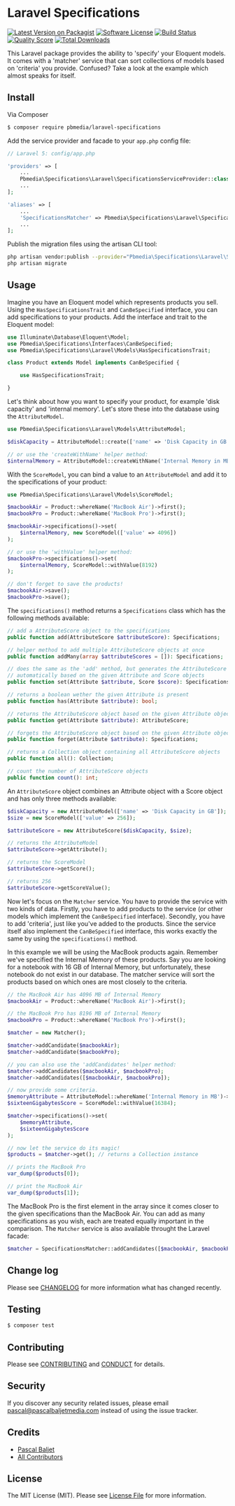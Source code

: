 # Laravel Specifications

[![Latest Version on Packagist](https://img.shields.io/packagist/v/pbmedia/laravel-specifications.svg?style=flat-square)](https://packagist.org/packages/pbmedia/laravel-specifications)
[![Software License](https://img.shields.io/badge/license-MIT-brightgreen.svg?style=flat-square)](LICENSE.md)
[![Build Status](https://img.shields.io/travis/pascalbaljetmedia/laravel-specifications/master.svg?style=flat-square)](https://travis-ci.org/pascalbaljetmedia/laravel-specifications)
[![Quality Score](https://img.shields.io/scrutinizer/g/pascalbaljetmedia/laravel-specifications.svg?style=flat-square)](https://scrutinizer-ci.com/g/pascalbaljetmedia/laravel-specifications)
[![Total Downloads](https://img.shields.io/packagist/dt/pbmedia/laravel-specifications.svg?style=flat-square)](https://packagist.org/packages/pbmedia/laravel-specifications)

This Laravel package provides the ability to 'specify' your Eloquent models. It comes with a 'matcher' service that can sort collections of models based on 'criteria' you provide. Confused? Take a look at the example which almost speaks for itself.

## Install

Via Composer

``` bash
$ composer require pbmedia/laravel-specifications
```

Add the service provider and facade to your ```app.php``` config file:

``` php
// Laravel 5: config/app.php

'providers' => [
    ...
    Pbmedia\Specifications\Laravel\SpecificationsServiceProvider::class,
    ...
];

'aliases' => [
    ...
    'SpecificationsMatcher' => Pbmedia\Specifications\Laravel\SpecificationsFacade::class
    ...
];
```

Publish the migration files using the artisan CLI tool:

``` bash
php artisan vendor:publish --provider="Pbmedia\Specifications\Laravel\SpecificationsServiceProvider"
php artisan migrate
```

## Usage

Imagine you have an Eloquent model which represents products you sell. Using the ```HasSpecificationsTrait``` and ```CanBeSpecified``` interface, you can add specifications to your products. Add the interface and trait to the Eloquent model:

``` php
use Illuminate\Database\Eloquent\Model;
use Pbmedia\Specifications\Interfaces\CanBeSpecified;
use Pbmedia\Specifications\Laravel\Models\HasSpecificationsTrait;

class Product extends Model implements CanBeSpecified {

    use HasSpecificationsTrait;

}
```

Let's think about how you want to specify your product, for example 'disk capacity' and 'internal memory'. Let's store these into the database using the ```AttributeModel```.

``` php
use Pbmedia\Specifications\Laravel\Models\AttributeModel;

$diskCapacity = AttributeModel::create(['name' => 'Disk Capacity in GB']);

// or use the 'createWithName' helper method:
$internalMemory = AttributeModel::createWithName('Internal Memory in MB');
```

With the ```ScoreModel```, you can bind a value to an ```AttributeModel``` and add it to the specifications of your product:

``` php
use Pbmedia\Specifications\Laravel\Models\ScoreModel;

$macbookAir = Product::whereName('MacBook Air')->first();
$macbookPro = Product::whereName('MacBook Pro')->first();

$macbookAir->specifications()->set(
    $internalMemory, new ScoreModel(['value' => 4096])
);

// or use the 'withValue' helper method:
$macbookPro->specifications()->set(
    $internalMemory, ScoreModel::withValue(8192)
);

// don't forget to save the products!
$macbookAir->save();
$macbookPro->save();
```

The ```specifications()``` method returns a ```Specifications``` class which has the following methods available:

```php
// add a AttributeScore object to the specifications
public function add(AttributeScore $attributeScore): Specifications;

// helper method to add multiple AttributeScore objects at once
public function addMany(array $attributeScores = []): Specifications;

// does the same as the 'add' method, but generates the AttributeScore object
// automatically based on the given Attribute and Score objects
public function set(Attribute $attribute, Score $score): Specifications;

// returns a boolean wether the given Attribute is present
public function has(Attribute $attribute): bool;

// returns the AttributeScore object based on the given Attribute object
public function get(Attribute $attribute): AttributeScore;

// forgets the AttributeScore object based on the given Attribute object
public function forget(Attribute $attribute): Specifications;

// returns a Collection object containing all AttributeScore objects
public function all(): Collection;

// count the number of AttributeScore objects
public function count(): int;
```

An ```AttributeScore``` object combines an Attribute object with a Score object and has only three methods available:

```php
$diskCapacity = new AttributeModel(['name' => 'Disk Capacity in GB']);
$size = new ScoreModel(['value' => 256]);

$attributeScore = new AttributeScore($diskCapacity, $size);

// returns the AttributeModel
$attributeScore->getAttribute();

// returns the ScoreModel
$attributeScore->getScore();

// returns 256
$attributeScore->getScoreValue();
```

Now let's focus on the ```Matcher``` service. You have to provide the service with two kinds of data. Firstly, you have to add products to the service (or other models which implement the ```CanBeSpecified``` interface). Secondly, you have to add 'criteria', just like you've added to the products. Since the service itself also implement the ```CanBeSpecified``` interface, this works exactly the same by using the ```specifications()``` method.

In this example we will be using the MacBook products again. Remember we've specified the Internal Memory of these products. Say you are looking for a notebook with 16 GB of Internal Memory, but unfortunately, these notebook do not exist in our database. The matcher service will sort the products based on which ones are most closely to the criteria.

```php
// the MacBook Air has 4096 MB of Internal Memory
$macbookAir = Product::whereName('MacBook Air')->first();

// the MacBook Pro has 8196 MB of Internal Memory
$macbookPro = Product::whereName('MacBook Pro')->first();

$matcher = new Matcher();

$matcher->addCandidate($macbookAir);
$matcher->addCandidate($macbookPro);

// you can also use the 'addCandidates' helper method:
$matcher->addCandidates($macbookAir, $macbookPro);
$matcher->addCandidates([$macbookAir, $macbookPro]);

// now provide some criteria.
$memoryAttribute = AttributeModel::whereName('Internal Memory in MB')->first();
$sixteenGigabytesScore = ScoreModel::withValue(16384);

$matcher->specifications()->set(
    $memoryAttribute,
    $sixteenGigabytesScore
);

// now let the service do its magic!
$products = $matcher->get(); // returns a Collection instance

// prints the MacBook Pro
var_dump($products[0]);

// print the MacBook Air
var_dump($products[1]);
```

The MacBook Pro is the first element in the array since it comes closer to the given specifications than the MacBook Air. You can add as many specifications as you wish, each are treated equally important in the comparison. The ```Matcher``` service is also available throught the Laravel facade:

```php
$matcher = SpecificationsMatcher::addCandidates([$macbookAir, $macbookPro]);
```

## Change log

Please see [CHANGELOG](CHANGELOG.md) for more information what has changed recently.

## Testing

``` bash
$ composer test
```

## Contributing

Please see [CONTRIBUTING](CONTRIBUTING.md) and [CONDUCT](CONDUCT.md) for details.

## Security

If you discover any security related issues, please email pascal@pascalbaljetmedia.com instead of using the issue tracker.

## Credits

- [Pascal Baljet](https://github.com/pascalbaljet)
- [All Contributors](../../contributors)

## License

The MIT License (MIT). Please see [License File](LICENSE.md) for more information.